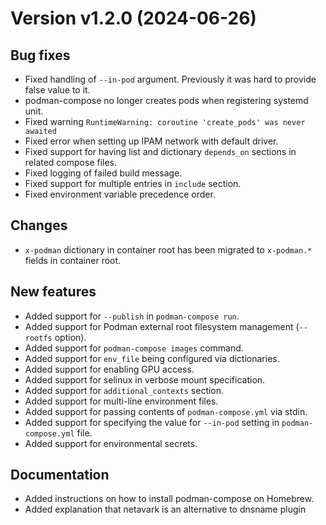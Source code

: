 Version v1.2.0 (2024-06-26)
===========================

Bug fixes
---------

- Fixed handling of `--in-pod` argument. Previously it was hard to provide false value to it.
- podman-compose no longer creates pods when registering systemd unit.
- Fixed warning `RuntimeWarning: coroutine 'create_pods' was never awaited`
- Fixed error when setting up IPAM network with default driver.
- Fixed support for having list and dictionary `depends_on` sections in related compose files.
- Fixed logging of failed build message.
- Fixed support for multiple entries in `include` section.
- Fixed environment variable precedence order.

Changes
-------

- `x-podman` dictionary in container root has been migrated to `x-podman.*` fields in container root.

New features
------------

- Added support for `--publish` in `podman-compose run`.
- Added support for Podman external root filesystem management (`--rootfs` option).
- Added support for `podman-compose images` command.
- Added support for `env_file` being configured via dictionaries.
- Added support for enabling GPU access.
- Added support for selinux in verbose mount specification.
- Added support for `additional_contexts` section.
- Added support for multi-line environment files.
- Added support for passing contents of `podman-compose.yml` via stdin.
- Added support for specifying the value for `--in-pod` setting in `podman-compose.yml` file.
- Added support for environmental secrets.

Documentation
-------------

- Added instructions on how to install podman-compose on Homebrew.
- Added explanation that netavark is an alternative to dnsname plugin
